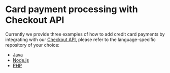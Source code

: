 # Card payment processing with Checkout API

Currently we provide three examples of how to add credit card payments by integrating with our [Checkout API](https://www.mercadopago.com/developers/en/guides/online-payments/checkout-api/introduction), please refer to the language-specific repository of your choice:

- [Java](https://github.com/mercadopago/card-payment-sample-java/tree/1.0.0)
- [Node.js](https://github.com/mercadopago/card-payment-sample-node/tree/1.0.0)
- [PHP](https://github.com/mercadopago/card-payment-sample-php/tree/1.0.0)
